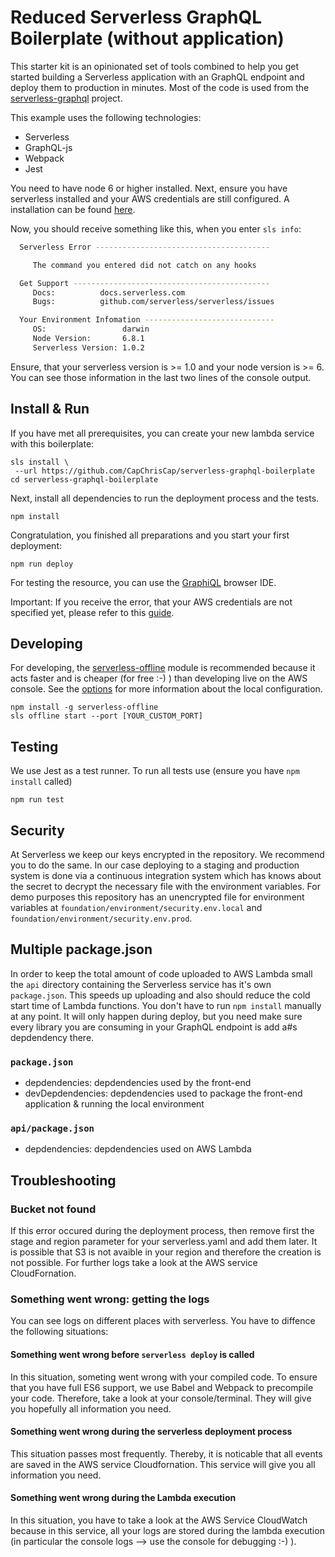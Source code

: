 # Reduced Serverless GraphQL Boilerplate (without application)

This starter kit is an opinionated set of tools combined to help you get started building a Serverless application with an GraphQL endpoint and deploy them to production in minutes. Most of the code is used from the [serverless-graphql](https://github.com/serverless/serverless-graphql) project. 

This example uses the following technologies:

- Serverless
- GraphQL-js
- Webpack
- Jest



You need to have node 6 or higher installed. Next, ensure you have serverless installed and your AWS credentials are still configured. A installation can be found [here](https://github.com/serverless/serverless#quick-start). 

Now, you should receive something like this, when you enter `sls info`: 
```bash
  Serverless Error ---------------------------------------

     The command you entered did not catch on any hooks

  Get Support --------------------------------------------
     Docs:          docs.serverless.com
     Bugs:          github.com/serverless/serverless/issues

  Your Environment Infomation -----------------------------
     OS:                 darwin
     Node Version:       6.8.1
     Serverless Version: 1.0.2
```

Ensure, that your serverless version is >= 1.0 and your node version is >= 6. You can see those information in the last two lines of the console output. 

## Install & Run

If you have met all prerequisites, you can create your new lambda service with this boilerplate: 

```
sls install \
 --url https://github.com/CapChrisCap/serverless-graphql-boilerplate
cd serverless-graphql-boilerplate
```

Next, install all dependencies to run the deployment process and the tests. 
```
npm install
```

Congratulation, you finished all preparations and you start your first deployment: 
```
npm run deploy
```

For testing the resource, you can use the [GraphiQL](https://github.com/graphql/graphiql) browser IDE. 

Important: If you receive the error, that your AWS credentials are not specified yet, please refer to this [guide](https://github.com/serverless/serverless/blob/master/docs/02-providers/aws/01-setup.md). 

## Developing

For developing, the [serverless-offline](https://www.npmjs.com/package/serverless-offline) module is recommended because it acts faster and is cheaper (for free :-) ) than developing live on the AWS console. See the [options](https://www.npmjs.com/package/serverless-offline#usage-and-command-line-options) for more information about the local configuration. 

```
npm install -g serverless-offline
sls offline start --port [YOUR_CUSTOM_PORT]
```

## Testing

We use Jest as a test runner. To run all tests use (ensure you have `npm install` called)

```
npm run test
```

## Security

At Serverless we keep our keys encrypted in the repository. We recommend you to do the same. In our case deploying to a staging and production system is done via a continuous integration system which has knows about the secret to decrypt the necessary file with the environment variables. For demo purposes this repository has an unencrypted file for environment variables at `foundation/environment/security.env.local` and `foundation/environment/security.env.prod`.

## Multiple package.json

In order to keep the total amount of code uploaded to AWS Lambda small the `api` directory containing the Serverless service has it's own `package.json`. This speeds up uploading and also should reduce the cold start time of Lambda functions. You don't have to run `npm install` manually at any point. It will only happen during deploy, but you need make sure every library you are consuming in your GraphQL endpoint is add a#s depdendency there.

### `package.json`

- depdendencies: depdendencies used by the front-end
- devDepdendencies: depdendencies used to package the front-end application & running the local environment

### `api/package.json`

- depdendencies: depdendencies used on AWS Lambda

## Troubleshooting

### Bucket not found

If this error occured during the deployment process, then remove first the stage and region parameter for your serverless.yaml and add them later. It is possible that S3 is not avaible in your region and therefore the creation is not possible. For further logs take a look at the AWS service CloudFornation. 

### Something went wrong: getting the logs

You can see logs on different places with serverless. You have to diffence the following situations: 

#### Something went wrong before `serverless deploy` is called
 
 In this situation, someting went wrong with your compiled code. To ensure that you have full ES6 support, we use Babel and Webpack to precompile your code. Therefore, take a look at your console/terminal. They will give you hopefully all information you need. 
  
#### Something went wrong during the serverless deployment process

This situation passes most frequently. Thereby, it is noticable that all events are saved in the AWS service Cloudfornation. This service will give you all information you need. 
  
#### Something went wrong during the Lambda execution

In this situation, you have to take a look at the AWS Service CloudWatch because in this service, all your logs are stored during the lambda execution (in particular the console logs --> use the console for debugging :-) ). 

